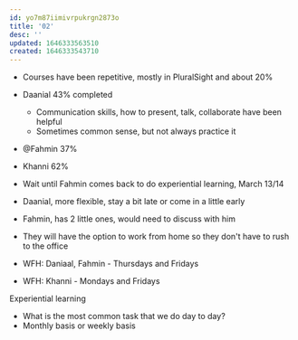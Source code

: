 ```yaml
---
id: yo7m87iimivrpukrgn2873o
title: '02'
desc: ''
updated: 1646333563510
created: 1646333543710
---
```


- Courses have been repetitive, mostly in PluralSight and about 20%
- Daanial 43% completed
    - Communication skills, how to present, talk, collaborate have been helpful
    - Sometimes common sense, but not always practice it 
- @Fahmin 37%
- Khanni 62%
- Wait until Fahmin comes back to do experiential learning, March 13/14

- Daanial, more flexible, stay a bit late or come in a little early 
- Fahmin, has 2 little ones, would need to discuss with him 

- They will have the option to work from home so they don't have to rush to the office 
- WFH: Daniaal, Fahmin - Thursdays and Fridays 
- WFH: Khanni - Mondays and Fridays

Experiential learning
- What is the most common task that we do day to day?
- Monthly basis or weekly basis
